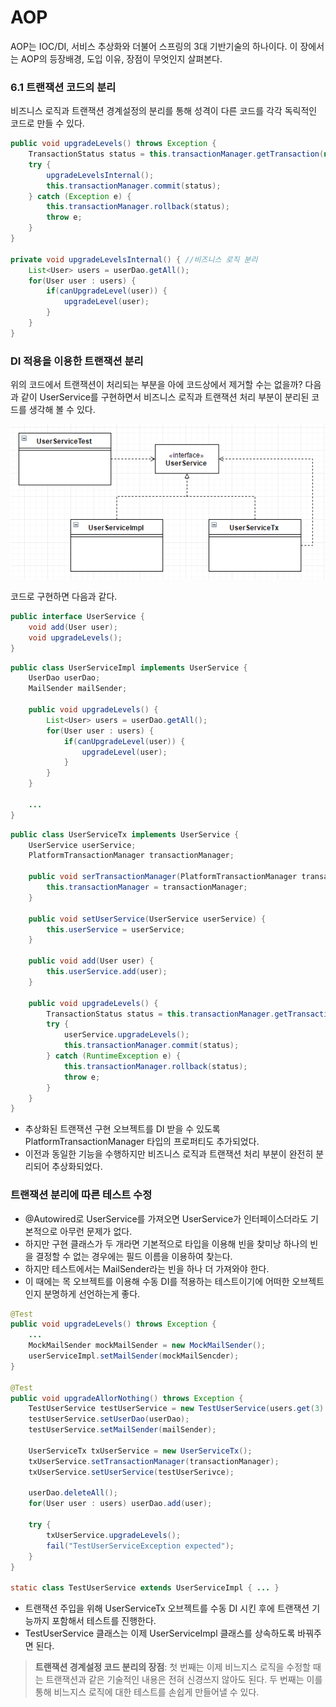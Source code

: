 # AOP
AOP는 IOC/DI, 서비스 추상화와 더불어 스프링의 3대 기반기술의 하나이다. 이 장에서는 AOP의 등장배경, 도입 이유, 장점이 무엇인지 살펴본다.

### 6.1 트랜잭션 코드의 분리
비즈니스 로직과 트랜잭션 경계설정의 분리를 통해 성격이 다른 코드를 각각 독릭적인 코드로 만들 수 있다. 
```java
public void upgradeLevels() throws Exception {
    TransactionStatus status = this.transactionManager.getTransaction(new DefaultTransactionDefinition());
    try {
        upgradeLevelsInternal();
        this.transactionManager.commit(status);
    } catch (Exception e) {
        this.transactionManager.rollback(status);
        throw e;
    }
}

private void upgradeLevelsInternal() { //비즈니스 로직 분리
    List<User> users = userDao.getAll();
    for(User user : users) {
        if(canUpgradeLevel(user)) {
            upgradeLevel(user);
        }
    }
}
```

### DI 적용을 이용한 트랜잭션 분리
위의 코드에서 트랜잭션이 처리되는 부분을 아에 코드상에서 제거할 수는 없을까? 다음과 같이 UserService를 구현하면서 비즈니스 로직과 트랜잭션 처리 부분이 분리된 코드를 생각해 볼 수 있다. 

<p align="center">
<img src="/images/Tobi/6.3.png"/>
</p>

코드로 구현하면 다음과 같다.
```java
public interface UserService {
    void add(User user);
    void upgradeLevels();
}
```
```java
public class UserServiceImpl implements UserService {
    UserDao userDao;
    MailSender mailSender;
    
    public void upgradeLevels() {
        List<User> users = userDao.getAll();
        for(User user : users) {
            if(canUpgradeLevel(user)) {
                upgradeLevel(user);
            }
        }
    }
    
    ...
}
```
```java
public class UserServiceTx implements UserService {
    UserService userService;
    PlatformTransactionManager transactionManager;
    
    public void serTransactionManager(PlatformTransactionManager transactionManager) {
        this.transactionManager = transactionManager;
    }
    
    public void setUserService(UserService userService) {
        this.userService = userService;
    }
    
    public void add(User user) {
        this.userService.add(user);
    }
    
    public void upgradeLevels() {
        TransactionStatus status = this.transactionManager.getTransaction(new DefaultTransactionDefinition());
        try {
            userService.upgradeLevels();
            this.transactionManager.commit(status);
        } catch (RuntimeException e) {
            this.transactionManager.rollback(status);
            throw e;
        }
    }
}
```
- 추상화된 트랜잭션 구현 오브젝트를 DI 받을 수 있도록 PlatformTransactionManager 타입의 프로퍼티도 추가되었다.
- 이전과 동일한 기능을 수행하지만 비즈니스 로직과 트랜잭션 처리 부분이 완전히 분리되어 추상화되었다.

### 트랜잭션 분리에 따른 테스트 수정
- @Autowired로 UserService를 가져오면 UserService가 인터페이스더라도 기본적으로 아무런 문제가 없다.
- 하지만 구현 클래스가 두 개라면 기본적으로 타입을 이용해 빈을 찾미낭 하나의 빈을 결정할 수 없는 경우에는 필드 이름을 이용하여 찾는다.
- 하지만 테스트에서는 MailSender라는 빈을 하나 더 가져와야 한다.
- 이 때에는 목 오브젝트를 이용해 수동 DI를 적용하는 테스트이기에 어떠한 오브젝트인지 분명하게 선언하는게 좋다.
```java
@Test
public void upgradeLevels() throws Exception {
    ...
    MockMailSender mockMailSender = new MockMailSender();
    userServiceImpl.setMailSender(mockMailSencder);
}

@Test
public void upgradeAllorNothing() throws Exception {
    TestUserService testUserService = new TestUserService(users.get(3).getId());
    testUserService.setUserDao(userDao);
    testUserService.setMailSender(mailSender);
    
    UserServiceTx txUserService = new UserServiceTx();
    txUserService.setTransactionManager(transactionManager);
    txUserService.setUserService(testUserSerivce);
    
    userDao.deleteAll();
    for(User user : users) userDao.add(user);
    
    try {
        txUserService.upgradeLevels();
        fail("TestUserServiceException expected");
    }
}

static class TestUserService extends UserServiceImpl { ... }
```
- 트랜잭션 주입을 위해 UserServiceTx 오브젝트를 수동 DI 시킨 후에 트랜잭션 기능까지 포함해서 테스트를 진행한다.
- TestUserService 클래스는 이제 UserServiceImpl 클래스를 상속하도록 바꿔주면 된다.

> **트랜잭션 경계설정 코드 분리의 장점**: 첫 번째는 이제 비느지스 로직을 수정할 때는 트랜잭션과 같은 기술적인 내용은 전혀 신경쓰지 않아도 된다. 두 번째는 이를 통해 비느지스 로직에 대한 테스트를 손쉽게 만들어낼 수 있다.

